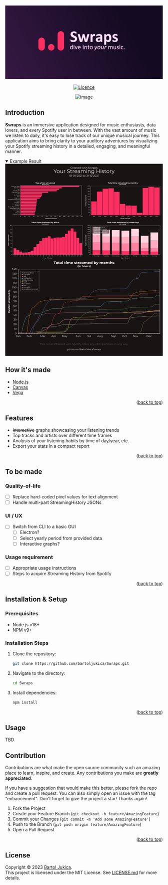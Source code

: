 <a name="readme-top"></a>
<img alt="Swraps logo" src="/assets/media/swraps_logo.png" />

<div align="center">
  
  [![Licence](https://img.shields.io/github/license/bartoljukica/swraps?style=for-the-badge)](./LICENSE)
  
  ![image](https://img.shields.io/badge/Node%20js-339933?style=for-the-badge&logo=nodedotjs&logoColor=white)
</div>

## Introduction

**Swraps** is an immersive application designed for music enthusiasts, data lovers, and every Spotify user in between. With the vast amount of music we listen to daily, it's easy to lose track of our unique musical journey. This application aims to bring clarity to your auditory adventures by visualizing your Spotify streaming history in a detailed, engaging, and meaningful manner.

<details open>
  <summary>
    Example Result
  </summary>

<div align="center">
  <img src="/assets/media/example_result.png"/>
</div>
</details>


## How it's made
- [Node.js](https://nodejs.org/en/about)
- [Canvas](https://www.npmjs.com/package/canvas)
- [Vega](https://www.npmjs.com/package/vega)
<p align="right">(<a href="#readme-top">back to top</a>)</p>

## Features
- ~~Interactive~~ graphs showcasing your listening trends
- Top tracks and artists over different time frames
- Analysis of your listening habits by time of day/year, etc.
- Export your stats in a compact report
<p align="right">(<a href="#readme-top">back to top</a>)</p>

## To be made

### Quality-of-life
- [ ] Replace hard-coded pixel values for text alignment
- [ ] Handle multi-part StreamingHistory JSONs

### UI / UX
- [ ] Switch from CLI to a basic GUI
  - [ ] Electron?
  - [ ] Select yearly period from provided data
  - [ ] Interactive graphs?

### Usage requirement
- [ ] Appropriate usage instructions
- [ ] Steps to acquire Streaming History from Spotify

<p align="right">(<a href="#readme-top">back to top</a>)</p>

## Installation & Setup

### Prerequisites
- Node.js v18+
- NPM v9+

### Installation Steps
1. Clone the repository:
   ```sh
   git clone https://github.com/bartoljukica/Swraps.git
   ```
2. Navigate to the directory:
   ```sh
   cd Swraps
   ```
3. Install dependencies:
   ```sh
   npm install
   ```
<p align="right">(<a href="#readme-top">back to top</a>)</p>

## Usage
TBD

## Contribution
Contributions are what make the open source community such an amazing place to learn, inspire, and create. Any contributions you make are **greatly appreciated**.

If you have a suggestion that would make this better, please fork the repo and create a pull request. You can also simply open an issue with the tag "enhancement".
Don't forget to give the project a star! Thanks again!

1. Fork the Project
2. Create your Feature Branch (`git checkout -b feature/AmazingFeature`)
3. Commit your Changes (`git commit -m 'Add some AmazingFeature'`)
4. Push to the Branch (`git push origin feature/AmazingFeature`)
5. Open a Pull Request

<p align="right">(<a href="#readme-top">back to top</a>)</p>

## License
Copyright © 2023 [Bartol Jukica](mailto:bartj@bartbyte.com).<br>
This project is licensed under the MIT License. See [LICENSE.md](LICENSE.md) for more details.

